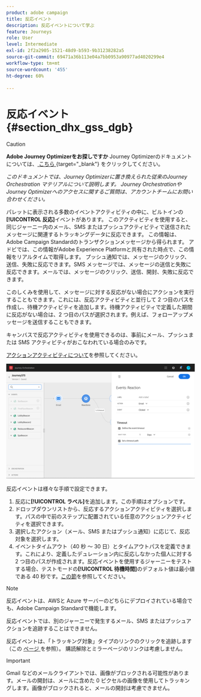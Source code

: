 ```yaml
---
product: adobe campaign
title: 反応イベント
description: 反応イベントについて学ぶ
feature: Journeys
role: User
level: Intermediate
exl-id: 2f2a2905-1521-48d9-b593-9b31238282a5
source-git-commit: 69471a36b113e04a7bb0953a90977ad4020299e4
workflow-type: tm+mt
source-wordcount: '455'
ht-degree: 60%

---
```


# 反応イベント {#section_dhx_gss_dgb}


>[!CAUTION]
>
>**Adobe Journey Optimizerをお探しですか** Journey Optimizerのドキュメントについては、[ こちら ](https://experienceleague.adobe.com/ja/docs/journey-optimizer/using/ajo-home){target="_blank"} をクリックしてください。
>
>
>_このドキュメントでは、Journey Optimizerに置き換えられた従来のJourney Orchestration マテリアルについて説明します。 Journey OrchestrationやJourney Optimizerへのアクセスに関するご質問は、アカウントチームにお問い合わせください。_



パレットに表示される多数のイベントアクティビティの中に、ビルトインの&#x200B;**[!UICONTROL 反応]**&#x200B;イベントがあります。
このアクティビティを使用すると、同じジャーニー内のメール、SMS またはプッシュアクティビティで送信されたメッセージに関連するトラッキングデータに反応できます。 この情報は、Adobe Campaign Standardのトランザクションメッセージから得られます。 アドビでは、この情報がAdobe Experience Platformと共有された時点で、この情報をリアルタイムで取得します。 プッシュ通知では、メッセージのクリック、送信、失敗に反応できます。SMS メッセージでは、メッセージの送信と失敗に反応できます。メールでは、メッセージのクリック、送信、開封、失敗に反応できます。

このしくみを使用して、メッセージに対する反応がない場合にアクションを実行することもできます。これには、反応アクティビティと並行して 2 つ目のパスを作成し、待機アクティビティを追加します。待機アクティビティで定義した期間に反応がない場合は、2 つ目のパスが選択されます。例えば、フォローアップメッセージを送信することもできます。

キャンバスで反応アクティビティを使用できるのは、事前にメール、プッシュまたは SMS アクティビティがおこなわれている場合のみです。

[アクションアクティビティについて](../building-journeys/about-action-activities.md)を参照してください。

![](../assets/journey45.png)

反応イベントは様々な手順で設定できます。

1. 反応に&#x200B;**[!UICONTROL ラベル]**&#x200B;を追加します。この手順はオプションです。
1. ドロップダウンリストから、反応するアクションアクティビティを選択します。パスの中で前のステップに配置されている任意のアクションアクティビティを選択できます。
1. 選択したアクション（メール、SMS またはプッシュ通知）に応じて、反応対象を選択します。
1. イベントタイムアウト（40 秒 ～ 30 日）とタイムアウトパスを定義できます。これにより、定義したデュレーション内に反応しなかった個人に対する 2 つ目のパスが作成されます。反応イベントを使用するジャーニーをテストする場合、テストモードの&#x200B;**[!UICONTROL 待機時間]**&#x200B;のデフォルト値は最小値である 40 秒です。[この節](../building-journeys/testing-the-journey.md)を参照してください。

>[!NOTE]
>
>反応イベントは、AWSと Azure サーバーのどちらにデプロイされている場合でも、Adobe Campaign Standardで機能します。
>
>反応イベントでは、別のジャーニーで発生するメール、SMS またはプッシュアクションを追跡することはできません。
>
>反応イベントは、「トラッキング対象」タイプのリンクのクリックを追跡します（この [ ページ ](https://experienceleague.adobe.com/docs/campaign-standard/using/designing-content/links.html#about-tracked-urls) を参照）。 購読解除とミラーページのリンクは考慮しません。

>[!IMPORTANT]
>
>Gmail などのメールクライアントでは、画像がブロックされる可能性があります。メールの開封は、メールに含めた 0 ピクセルの画像を使用してトラッキングします。画像がブロックされると、メールの開封は考慮できません。

